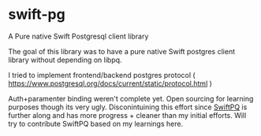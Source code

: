 # swift-pg
A Pure native Swift Postgresql client library 

The goal of this library was to have a pure native Swift postgres client library without depending on libpq.

I tried to implement frontend/backend postgres protocol ( https://www.postgresql.org/docs/current/static/protocol.html )

Auth+paramenter binding weren't complete yet. Open sourcing for learning purposes though its very ugly. Disconintuining this effort since [SwiftPQ](https://github.com/goloveychuk/SwiftPQ) is further along and has more progress + cleaner than my initial efforts. Will try to contribute SwiftPQ based on my learnings here.
